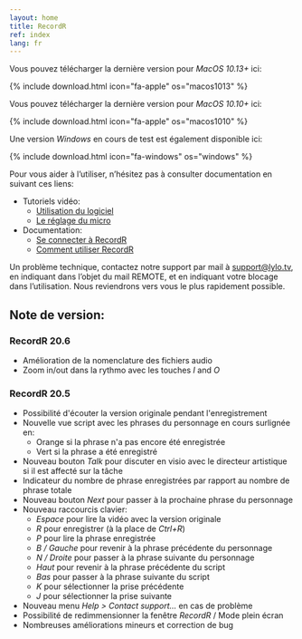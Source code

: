 ```yaml
---
layout: home
title: RecordR
ref: index
lang: fr
---
```


Vous pouvez télécharger la dernière version pour *MacOS 10.13+* ici:

{% include download.html
    icon="fa-apple"
    os="macos1013"
%}

Vous pouvez télécharger la dernière version pour *MacOS 10.10+* ici:

{% include download.html
    icon="fa-apple"
    os="macos1010"
%}

Une version *Windows* en cours de test est également disponible ici:

{% include download.html
    icon="fa-windows"
    os="windows"
%}

Pour vous aider à l’utiliser, n’hésitez pas à consulter documentation en suivant ces liens:

- Tutoriels vidéo:
  - [Utilisation du logiciel](https://lylo.screenlight.tv/shares/FQfSGi8AmsviUlTLiQExSPUNzEGNJJiY)
  - [Le réglage du micro](https://lylo.screenlight.tv/shares/mwtvIfdKvDzXSaPpJf0V6XvbSHchR7ul)
- Documentation:
  - [Se connecter à RecordR](https://lylo.freshdesk.com/a/solutions/articles/43000568154)
  - [Comment utiliser RecordR](https://lylo.freshdesk.com/a/solutions/articles/43000568183)

Un problème technique, contactez notre support par mail à <support@lylo.tv>, en indiquant dans l’objet du mail REMOTE, et en indiquant votre blocage dans l’utilisation. Nous reviendrons vers vous le plus rapidement possible.

## Note de version:

### RecordR 20.6

- Amélioration de la nomenclature des fichiers audio
- Zoom in/out dans la rythmo avec les touches *I* and *O*

### RecordR 20.5

- Possibilité d'écouter la version originale pendant l'enregistrement
- Nouvelle vue script avec les phrases du personnage en cours surlignée en:
  - Orange si la phrase n'a pas encore été enregistrée
  - Vert si la phrase a été enregistré
- Nouveau bouton *Talk* pour discuter en visio avec le directeur artistique si il est affecté sur la tâche
- Indicateur du nombre de phrase enregistrées par rapport au nombre de phrase totale
- Nouveau bouton *Next* pour passer à la prochaine phrase du personnage
- Nouveau raccourcis clavier:
  - *Espace* pour lire la vidéo avec la version originale
  - *R* pour enregistrer (à la place de *Ctrl+R*)
  - *P* pour lire la phrase enregistrée
  - *B / Gauche* pour revenir à la phrase précédente du personnage
  - *N / Droite* pour passer à la phrase suivante du personnage
  - *Haut* pour revenir à la phrase précédente du script
  - *Bas* pour passer à la phrase suivante du script
  - *K* pour sélectionner la prise précédente
  - *J* pour sélectionner la prise suivante
- Nouveau menu *Help > Contact support...* en cas de problème
- Possibilité de redimmensionner la fenêtre *RecordR* / Mode plein écran
- Nombreuses améliorations mineurs et correction de bug

